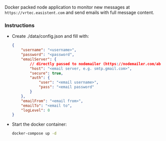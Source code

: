 Docker packed node application to monitor new messages at `https://vrtec.easistent.com` and send emails with full message content.

### Instructions

-   Create ./data/config.json and fill with:

    ```json
    {
        "username": "<username>",
        "password": "<password",
        "emailServer": {
            // directly passed to nodemailer (https://nodemailer.com/about/),
            "host": "<email server, e.g. smtp.gmail.com>",
            "secure": true,
            "auth": {
                "user": "<email username>",
                "pass": "<email password"
            }
        },
        "emailFrom": "<email from>",
        "emailTo": "<email to",
        "logLevel": 0
    }
    ```

-   Start the docker container:
    ```bash
    docker-compose up -d
    ```
